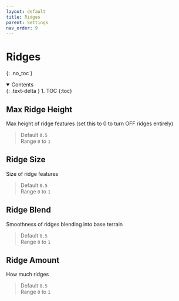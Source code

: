 ```yaml
---
layout: default
title: Ridges
parent: Settings
nav_order: 9
---
```


# Ridges
{: .no_toc }

<details open markdown="block">
  <summary>
  Contents
  </summary>
  {: .text-delta }
1. TOC
{:toc}
</details>

## Max Ridge Height
Max height of ridge features (set this to 0 to turn OFF ridges entirely)
> Default `0.5`  
> Range `0` to `1`

## Ridge Size
Size of ridge features
> Default `0.5`  
> Range `0` to `1`

## Ridge Blend
Smoothness of ridges blending into base terrain
> Default `0.5`  
> Range `0` to `1`

## Ridge Amount
How much ridges
> Default `0.5`  
> Range `0` to `1`
